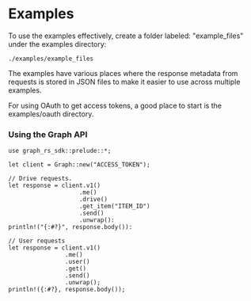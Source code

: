 # Examples

To use the examples effectively, create a folder labeled: "example_files"
under the examples directory:
    
    ./examples/example_files
     
The examples have various places where the response metadata from requests
is stored in JSON files to make it easier to use across multiple examples.

For using OAuth to get access tokens, a good place to start is the examples/oauth directory.

### Using the Graph API

    use graph_rs_sdk::prelude::*;
    
    let client = Graph::new("ACCESS_TOKEN");
    
    // Drive requests.
    let response = client.v1()
                        .me()
                        .drive()
                        .get_item("ITEM_ID")
                        .send()
                        .unwrap():
    println!("{:#?}", response.body()):
    
    // User requests
    let response = client.v1()
                    .me()
                    .user()
                    .get()
                    .send()
                    .unwrap();
    println!({:#?}, response.body());
